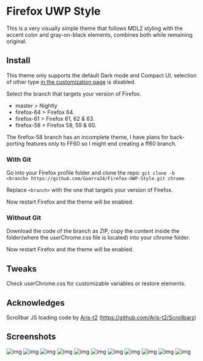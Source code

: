 # Firefox UWP Style

This is a very visually simple theme that follows MDL2 styling with the accent color and gray-on-black elements, combines both while remaining original.

## Install

This theme only supports the default Dark mode and Compact UI, selection of other type [in the customization page](https://puu.sh/AORte/1e2ae0255e.png) is disabled.

Select the branch that targets your version of Firefox.

- master > Nightly
- firefox-64 > Firefox 64.
- firefox-61 > Firefox 61, 62 & 63.
- firefox-58 > Firefox 58, 59 & 60.

The firefox-58 branch has an incomplete theme, I have plans for back-porting features only to FF60 so I might end creating a ff60 branch.

### With Git

Go into your Firefox profile folder and clone the repo:
`git clone -b <branch> https://github.com/Guerra24/Firefox-UWP-Style.git chrome`

Replace `<branch>` with the one that targets your version of Firefox.

Now restart Firefox and the theme will be enabled.

### Without Git

Download the code of the branch as ZIP, copy the content inside the folder(where the userChrome.css file is located) into your chrome folder.

Now restart Firefox and the theme will be enabled.

## Tweaks

Check userChrome.css for customizable variables or restore elements.

## Acknowledges

Scrollbar JS loading code by [Aris-t2](https://github.com/Aris-t2) (https://github.com/Aris-t2/Scrollbars)

## Screenshots

![img](https://puu.sh/BzsQn/83858043ab.png)
![img](https://puu.sh/BzsRM/aa3536b535.png)
![img](https://puu.sh/BzsTc/edeba2bc78.png)
![img](https://puu.sh/BMm5H/dca6dae9eb.png)
![img](https://puu.sh/BMm4d/af3e56da05.png)
![img](https://puu.sh/BzsXr/20645805df.png)
![img](https://puu.sh/BzsYI/1834702e23.png)
![img](https://puu.sh/AlR4f/dbad98ce5f.png)
![img](https://puu.sh/Bzt0m/f26db51f28.png)
![img](https://puu.sh/Bzt1P/f85a90ab7a.png)
![img](https://puu.sh/Bzt2p/e0f243c5be.png)
